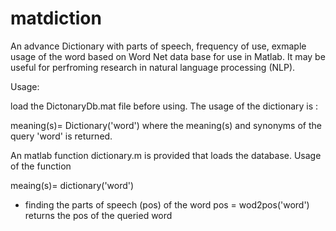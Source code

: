 matdiction
==========

An advance Dictionary with parts of speech, frequency of use, exmaple usage of the word based on Word Net data base for use in Matlab. It may be useful for perfroming research in natural language processing (NLP).


Usage:

load the DictonaryDb.mat file before using. The usage of the dictionary is :

meaning(s)= Dictionary('word') 
where the meaning(s) and synonyms of the query 'word'  is returned.


An matlab function dictionary.m is provided that loads the database. Usage of the function

meaing(s)= dictionary('word')

* finding the parts of speech (pos) of the word
 pos = wod2pos('word')
 returns the pos of the queried word
